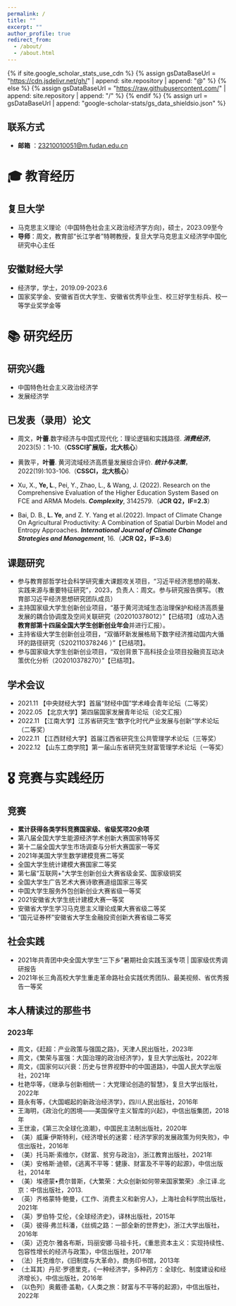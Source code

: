 ```yaml
---
permalink: /
title: ""
excerpt: ""
author_profile: true
redirect_from: 
  - /about/
  - /about.html
---
```


{% if site.google_scholar_stats_use_cdn %}
{% assign gsDataBaseUrl = "https://cdn.jsdelivr.net/gh/" | append: site.repository | append: "@" %}
{% else %}
{% assign gsDataBaseUrl = "https://raw.githubusercontent.com/" | append: site.repository | append: "/" %}
{% endif %}
{% assign url = gsDataBaseUrl | append: "google-scholar-stats/gs_data_shieldsio.json" %}


<span class='anchor' id='about-me'></span>

## 联系方式
- **邮箱** ：23210010051@m.fudan.edu.cn

  
# 🎓 教育经历

## 复旦大学
- 马克思主义理论（中国特色社会主义政治经济学方向)，硕士，2023.09至今
- **导师**：周文，教育部“长江学者”特聘教授，复旦大学马克思主义经济学中国化研究中心主任

## 安徽财经大学
- 经济学，学士，2019.09-2023.6
- 国家奖学金、安徽省百优大学生、安徽省优秀毕业生、校三好学生标兵、校一等学业奖学金等

# 📚 研究经历

## 研究兴趣
- 中国特色社会主义政治经济学
- 发展经济学

## 已发表（录用）论文
- 周文，**叶蕾**.数字经济与中国式现代化：理论逻辑和实践路径. ***消费经济***，2023(5)：1-10.（**CSSCI扩展版，北大核心**）

- 黄敦平，**叶蕾**. 黄河流域经济高质量发展综合评价. ***统计与决策***，2022(19):103-106.（**CSSCI，北大核心**）
  
- Xu, X., **Ye, L**., Pei, Y., Zhao, L., & Wang, J. (2022). Research on the Comprehensive Evaluation of the Higher Education System Based on FCE and ARMA Models. ***Complexity***, 3142579.（**JCR Q2，IF=2.3**）

- Bai, D. B., **L. Ye**, and Z. Y. Yang et al.(2022). Impact of Climate Change On Agricultural Productivity: A Combination of Spatial Durbin Model and Entropy Approaches. ***International Journal of Climate Change Strategies and Management***, 16.（**JCR Q2，IF=3.6**）



## 课题研究
- 参与教育部哲学社会科学研究重大课题攻关项目，“习近平经济思想的萌发、实践来源与重要特征研究”，2023，负责人：周文。参与研究报告撰写。（教育部习近平经济思想研究团队成员）<br>
- 主持国家级大学生创新创业项目，“基于黄河流域生态治理保护和经济高质量发展的耦合协调度及空间关联研究（202010378012）”【已结项】（成功入选**教育部第十四届全国大学生创新创业年会**并进行汇报）。<br>
- 主持省级大学生创新创业项目，“双循环新发展格局下数字经济推动国内大循环的路径研究（S202110378246 ）”【已结项】。<br>
- 参与国家级大学生创新创业项目，“双创背景下高科技企业项目投融资互动决策优化分析（202010378270）”【已结项】。<br>

## 学术会议
-  2021.11 【中央财经大学】首届“财经中国”学术峰会青年论坛（二等奖）<br>
-  2022.05 【北京大学】第四届国家发展青年论坛（论文汇报）<br>
-  2022.11 【江南大学】江苏省研究生“数字化时代产业发展与创新”学术论坛（二等奖）<br>
-  2022.11 【江西财经大学】首届江西省研究生公共管理学术论坛（三等奖）<br>
-  2022.12 【山东工商学院】第一届山东省研究生财富管理学术论坛（一等奖）<br>



# 🎖 竞赛与实践经历
## 竞赛
- **累计获得各类学科竞赛国家级、省级奖项20余项**
- 第八届全国大学生能源经济学术创新大赛国家特等奖
- 第十二届全国大学生市场调查与分析大赛国家一等奖
- 2021年美国大学生数学建模竞赛二等奖
- 全国大学生统计建模大赛国家二等奖
- 第七届“互联网+”大学生创新创业大赛省级金奖、国家级铜奖
- 全国大学生广告艺术大赛诗歌赛道组国家三等奖
- 中国大学生服务外包创新创业大赛省级一等奖
- 2021安徽省大学生统计建模大赛一等奖
- 安徽省大学生学习马克思主义理论成果大赛省级二等奖
- “国元证券杯”安徽省大学生金融投资创新大赛省级二等奖

## 社会实践
- 2021年共青团中央全国大学生“三下乡”暑期社会实践玉溪专项 | 国家级优秀调研报告
- 2021年长三角高校大学生重走革命路社会实践优秀团队、最美视频、省优秀报告一等奖

## 本人精读过的那些书
### 2023年
-  周文，《赶超：产业政策与强国之路》，天津人民出版社，2023年
-  周文，《繁荣与富强：大国治理的政治经济学》，复旦大学出版社，2022年
-  周文，《国家何以兴衰：历史与世界视野中的中国道路》，中国人民大学出版社，2021年
-  杜艳华等，《继承与创新相统一：大党理论创造的智慧》，复旦大学出版社，2022年
-  聂永有等，《大国崛起的新政治经济学》，四川人民出版社，2016年
-  王海明，《政治化的困境——美国保守主义智库的兴起》，中信出版集团，2018年
-  王世渝，《第三次全球化浪潮》，中国民主法制出版社，2020年
-  （美）威廉·伊斯特利，《经济增长的迷雾：经济学家的发展政策为何失败》，中信出版社，2016年
-  （美）托马斯·索维尔，《财富、贫穷与政治》，浙江教育出版社，2021年
-  （美）安格斯·迪顿，《逃离不平等：健康、财富及不平等的起源》，中信出版社，2014年
-  （美）埃德蒙•费尔普斯，《大繁荣：大众创新如何带来国家繁荣》.余江译.北京：中信出版社，2013.
-  （英）齐格蒙特·鲍曼，《工作、消费主义和新穷人》，上海社会科学院出版社，2021年
-  （英）罗伯特·艾伦，《全球经济史》，译林出版社，2015年
-  （英）彼得·弗兰科潘，《丝绸之路：一部全新的世界史》，浙江大学出版社，2016年
-  （英）迈克尔·雅各布斯，玛丽安娜·马祖卡托，《重思资本主义：实现持续性、包容性增长的经济与政策》，中信出版社，2017年
-  （法）托克维尔，《旧制度与大革命》，商务印书馆，2013年
-  （土耳其）丹尼·罗德里克，《一种经济学，多种药方：全球化、制度建设和经济增长》，中信出版社，2016年
-  （以色列）奥戴德·盖勒，《人类之旅：财富与不平等的起源》，中信出版社，2022年
  















